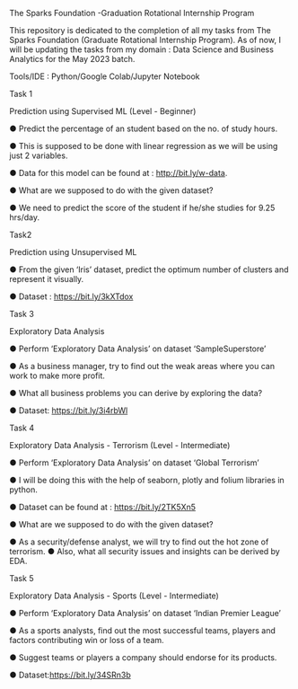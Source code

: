 The Sparks Foundation -Graduation Rotational Internship Program

This repository is dedicated to the completion of all my tasks from The Sparks Foundation (Graduate Rotational Internship Program). As of now, I will be updating the tasks from my domain : Data Science and Business Analytics for the May 2023 batch.

Tools/IDE : Python/Google Colab/Jupyter Notebook



Task 1 

Prediction using Supervised ML (Level - Beginner)

● Predict the percentage of an student based on the no. of study hours.

● This is supposed to be done with linear regression as we will be using just 2 variables. 

● Data for this model can be found at : http://bit.ly/w-data.

● What are we supposed to do with the given dataset?

● We need to predict the score of the student if he/she studies for 9.25 hrs/day.


Task2

Prediction using Unsupervised ML

● From the given ‘Iris’ dataset, predict the optimum number of clusters and represent it visually.

● Dataset : https://bit.ly/3kXTdox


Task 3

Exploratory Data Analysis

● Perform ‘Exploratory Data Analysis’ on dataset ‘SampleSuperstore’

● As a business manager, try to find out the weak areas where you can work to make more profit.

● What all business problems you can derive by exploring the data?

● Dataset: https://bit.ly/3i4rbWl



Task 4 

Exploratory Data Analysis - Terrorism (Level - Intermediate)

● Perform ‘Exploratory Data Analysis’ on dataset ‘Global Terrorism’

● I will be doing this with the help of seaborn, plotly and folium libraries in python. 

● Dataset can be found at : https://bit.ly/2TK5Xn5

● What are we supposed to do with the given dataset?

● As a security/defense analyst, we will try to find out the hot zone of terrorism.
● Also, what all security issues and insights can be derived by EDA.



Task 5

Exploratory Data Analysis - Sports   (Level - Intermediate)

● Perform ‘Exploratory Data Analysis’ on dataset ‘Indian Premier League’

● As a sports analysts, find out the most successful teams, players and factors contributing win or loss of a team.

● Suggest teams or players a company should endorse for its products.

● Dataset:https://bit.ly/34SRn3b
